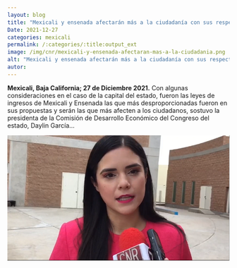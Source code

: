 ```yaml
---
layout: blog
title: "Mexicali y ensenada afectarán más a la ciudadanía con sus respectivos presupuestos 2022"
Date: 2021-12-27
categories: mexicali
permalink: /:categories/:title:output_ext
image: /img/cnr/mexicali-y-ensenada-afectaran-mas-a-la-ciudadania.png
alt: "Mexicali y ensenada afectarán más a la ciudadanía con sus respectivos presupuestos 2022"
autor:
---
```


**Mexicali, Baja California; 27 de Diciembre 2021.** 
Con algunas consideraciones en el caso de la capital del estado, fueron las leyes de ingresos de Mexicali y Ensenada las que más desproporcionadas fueron en sus propuestas y serán las que más afecten a los ciudadanos, sostuvo la presidenta de la Comisión de Desarrollo Económico del Congreso del estado, Daylin García…

<div id="carouselExampleSlidesOnly" class="carousel slide" data-ride="carousel">
  <div class="carousel-inner">
    <div class="carousel-item active">
       <img class="d-block w-100" src="/img/cnr/mexicali-y-ensenada-afectaran-mas-a-la-ciudadania.png" loading="lazy"  alt="Mexicali y ensenada afectarán más a la ciudadanía con sus respectivos presupuestos 2022">
    </div>
  </div>
</div>